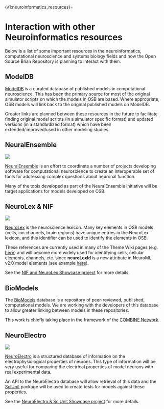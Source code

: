 (v1:neuroinformatics_resources)=
# Interaction with other Neuroinformatics resources

Below is a list of some important resources in the neuroinformatics, computational neuroscience and systems biology fields and how the Open Source Brian Repository is planning to interact with them.

## ModelDB

[ModelDB](http://senselab.med.yale.edu/ModelDB/) is a curated database of published models in computational neuroscience. This has been the primary source for most of the original simulator scripts on which the models in OSB are based. Where appropriate, OSB models will link back to the original published models on ModelDB.

Greater links are planned between these resources in the future to facilitate finding original model scripts (in a simulator specific format) and updated versions (in a standardized format) which have been extended/improved/used in other modeling studies.

## NeuralEnsemble

![](http://www.opensourcebrain.org/images/neuralensemble.png)

[NeuralEnsemble](http://neuralensemble.org/) is an effort to coordinate a number of projects developing software for computational neuroscience to create an interoperable set of tools for addressing complex questions about neuronal function.

Many of the tools developed as part of the NeuralEnsemble initiative will be target applications for models developed on OSB.

## NeuroLex & NIF

![](http://www.opensourcebrain.org/attachments/download/85/nifneurolex.png)

[NeuroLex](http://neurolex.org/wiki/Main_Page) is the neuroscience lexicon. Many key elements in OSB models (cells, ion channels, brain regions) have unique entries in the NeuroLex lexicon, and this identifier can be used to identify the elements in OSB.

These references are currently used in many of the Theme Wiki pages (e.g. [here](http://www.opensourcebrain.org/projects/cerebellarmodelling/wiki)) and will become more widely used for identifying cells, cellular elements, channels, etc. since **neuroLexId** is a new attribute in NeuroML v2.0 model elements (see example [here](http://sourceforge.net/apps/trac/neuroml/browser/NeuroML2/examples/NML2_FullCell.nml#L65)).

See the [NIF and NeuroLex Showcase project](http://www.opensourcebrain.org/projects/nifshowcase) for more details.

## BioModels

The [BioModels](http://www.ebi.ac.uk/biomodels-main/) database is a repository of peer-reviewed, published, computational models. We are working with the developers of this database to allow greater linking between models in these repositories.

This work is chiefly taking place in the framework of the [COMBINE Network](http://co.mbine.org).

## NeuroElectro

![](http://www.opensourcebrain.org/images/neuroelectro_logo.png)

[NeuroElectro](http://neuroelectro.org/) is a structured database of information on the electrophysiological properties of neurons. This type of information will be very useful for comparing the electrical properties of model neurons with real experimental data.

An API to the NeuroElectro database will allow retrieval of this data and the [SciUnit](https://github.com/cyrus-/sciunit) package will be used to create tests for models against these properties.

See the [NeuroElectro & SciUnit Showcase project](http://www.opensourcebrain.org/projects/neuroelectrosciunit) for more details.

